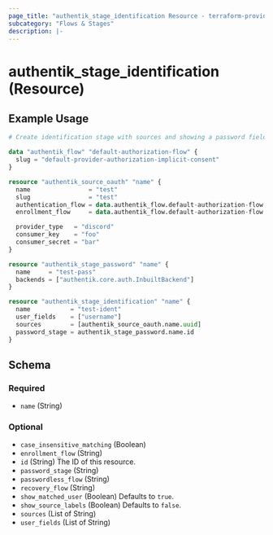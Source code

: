```yaml
---
page_title: "authentik_stage_identification Resource - terraform-provider-authentik"
subcategory: "Flows & Stages"
description: |-
---
```


# authentik_stage_identification (Resource)

## Example Usage

```terraform
# Create identification stage with sources and showing a password field

data "authentik_flow" "default-authorization-flow" {
  slug = "default-provider-authorization-implicit-consent"
}

resource "authentik_source_oauth" "name" {
  name                = "test"
  slug                = "test"
  authentication_flow = data.authentik_flow.default-authorization-flow.id
  enrollment_flow     = data.authentik_flow.default-authorization-flow.id

  provider_type   = "discord"
  consumer_key    = "foo"
  consumer_secret = "bar"
}

resource "authentik_stage_password" "name" {
  name     = "test-pass"
  backends = ["authentik.core.auth.InbuiltBackend"]
}

resource "authentik_stage_identification" "name" {
  name           = "test-ident"
  user_fields    = ["username"]
  sources        = [authentik_source_oauth.name.uuid]
  password_stage = authentik_stage_password.name.id
}
```

<!-- schema generated by tfplugindocs -->
## Schema

### Required

- `name` (String)

### Optional

- `case_insensitive_matching` (Boolean)
- `enrollment_flow` (String)
- `id` (String) The ID of this resource.
- `password_stage` (String)
- `passwordless_flow` (String)
- `recovery_flow` (String)
- `show_matched_user` (Boolean) Defaults to `true`.
- `show_source_labels` (Boolean) Defaults to `false`.
- `sources` (List of String)
- `user_fields` (List of String)
